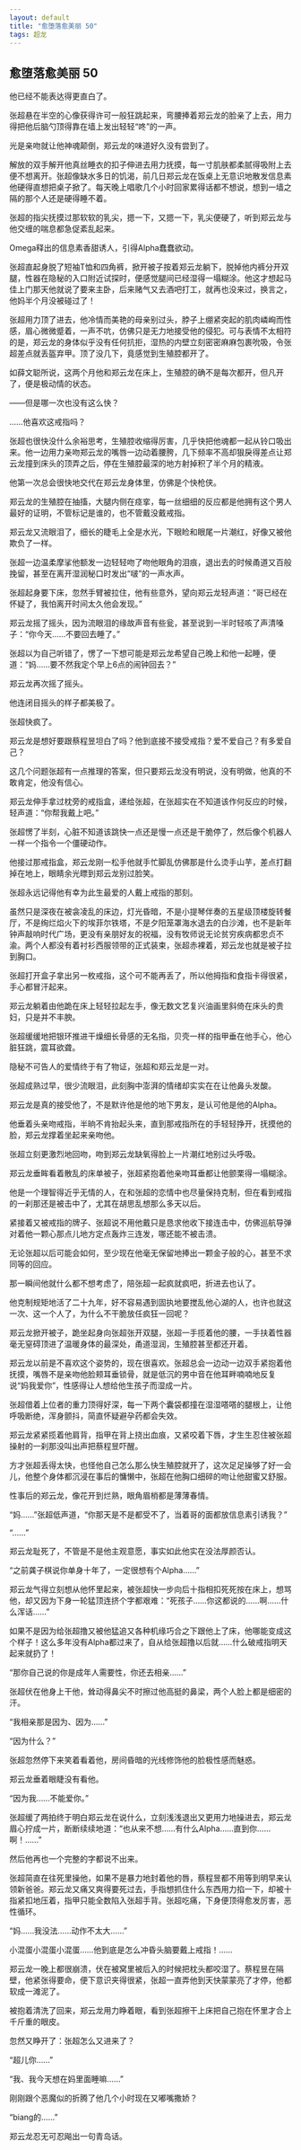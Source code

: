 ```yaml
---
layout: default
title: "愈堕落愈美丽 50"
tags: 超龙 
---
```


## 愈堕落愈美丽 50


他已经不能表达得更直白了。

张超悬在半空的心像获得许可一般狂跳起来，弯腰捧着郑云龙的脸亲了上去，用力得把他后脑勺顶得靠在墙上发出轻轻“咚”的一声。

光是亲吻就让他神魂颠倒，郑云龙的味道好久没有尝到了。

解放的双手解开他真丝睡衣的扣子伸进去用力抚摸，每一寸肌肤都柔腻得吸附上去便不想离开。张超像缺水多日的饥渴，前几日郑云龙在饭桌上无意识地散发信息素他硬得直想把桌子掀了。每天晚上唱歌几个小时回家累得话都不想说，想到一墙之隔的那个人还是硬得睡不着。

张超的指尖抚摸过那软软的乳尖，摁一下，又摁一下，乳尖便硬了，听到郑云龙与他交缠的喘息都急促紊乱起来。

Omega释出的信息素香甜诱人，引得Alpha蠢蠢欲动。

张超直起身脱了短袖T恤和四角裤，掀开被子按着郑云龙躺下，脱掉他内裤分开双腿，性器在隐秘的入口附近试探时，便感觉腿间已经湿得一塌糊涂。他这才想起马佳上门那天他就说了要来主卧，后来赌气又去酒吧打工，就再也没来过，换言之，他妈半个月没被碰过了！

张超用力顶了进去，他冷情而美艳的母亲别过头，脖子上绷紧突起的肌肉嶙峋而性感，眉心微微蹙着，一声不吭，仿佛只是无力地接受他的侵犯。可与表情不太相符的是，郑云龙的身体似乎没有任何抗拒，湿热的内壁立刻密密麻麻包裹吮吸，令张超差点就丢盔弃甲。顶了没几下，竟感觉到生殖腔都开了。

如薛文聪所说，这两个月他和郑云龙在床上，生殖腔的确不是每次都开，但凡开了，便是极动情的状态。

——但是哪一次也没有这么快？

……他喜欢这戒指吗？

张超也很快没什么余裕思考，生殖腔收缩得厉害，几乎快把他魂都一起从铃口吸出来。他一边用力亲吻郑云龙的嘴唇一边动着腰胯，几下频率不高却狠戾得差点让郑云龙撞到床头的顶弄之后，停在生殖腔最深的地方射掉积了半个月的精液。

他第一次总会很快地交代在郑云龙身体里，仿佛是个快枪侠。

郑云龙的生殖腔在抽搐，大腿内侧在痉挛，每一丝细细的反应都是他拥有这个男人最好的证明，不管标记是谁的，也不管戴没戴戒指。

郑云龙又流眼泪了，细长的睫毛上全是水光，下眼睑和眼尾一片潮红，好像又被他欺负了一样。

张超一边温柔摩挲他额发一边轻轻吻了吻他眼角的泪痕，退出去的时候甬道又百般挽留，甚至在离开湿润秘口时发出“啵”的一声水声。

张超起身要下床，忽然手臂被拉住，他有些意外，望向郑云龙轻声道：“哥已经在怀疑了，我怕离开时间太久他会发现。”

郑云龙摇了摇头，因为流眼泪的缘故声音有些瓮，甚至说到一半时轻咳了声清嗓子：“你今天……不要回去睡了。”

张超以为自己听错了，愣了一下想可能是郑云龙希望自己晚上和他一起睡，便道：“妈……要不然我定个早上6点的闹钟回去？”

郑云龙再次摇了摇头。

他连闭目摇头的样子都美极了。

张超快疯了。

郑云龙是想好要跟蔡程昱坦白了吗？他到底接不接受戒指？爱不爱自己？有多爱自己？

这几个问题张超有一点推理的答案，但只要郑云龙没有明说，没有明做，他真的不敢肯定，他没有信心。

郑云龙伸手拿过枕旁的戒指盒，递给张超，在张超实在不知道该作何反应的时候，轻声道：“你帮我戴上吧。”

张超愣了半刻，心脏不知道该跳快一点还是慢一点还是干脆停了，然后像个机器人一样一个指令一个僵硬动作。

他接过那戒指盒，郑云龙刚一松手他就手忙脚乱仿佛那是什么烫手山芋，差点打翻掉在地上，眼睛余光瞟到郑云龙别过脸笑。

张超永远记得他有幸为此生最爱的人戴上戒指的那刻。

虽然只是深夜在被衾凌乱的床边，灯光昏暗，不是小提琴伴奏的五星级顶楼旋转餐厅，不是绚烂焰火下的埃菲尔铁塔，不是夕阳笼罩海水退去的白沙滩，也不是新年钟声敲响时代广场，更没有亲朋好友的祝福，没有牧师说无论贫穷疾病都忠贞不渝。两个人都没有着衬衫西服领带的正式装束，张超赤裸着，郑云龙也就是被子拉到胸口。

张超打开盒子拿出另一枚戒指，这个可不能再丢了，所以他拇指和食指卡得很紧，手心都冒汗起来。

郑云龙躺着由他跪在床上轻轻拉起左手，像无数文艺复兴油画里斜倚在床头的贵妇，只是并不丰腴。

张超缓缓地把银环推进干燥细长骨感的无名指，贝壳一样的指甲垂在他手心，他心脏狂跳，震耳欲聋。

隐秘不可告人的爱情终于有了物证，张超和郑云龙是一对。

张超成熟过早，很少流眼泪，此刻胸中澎湃的情绪却实实在在让他鼻头发酸。

郑云龙是真的接受他了，不是默许他是他的地下男友，是认可他是他的Alpha。

他垂着头亲吻戒指，半晌不肯抬起头来，直到那戒指所在的手轻轻挣开，抚摸他的脸，郑云龙撑着坐起来亲吻他。

张超立刻更激烈地回吻，吻到郑云龙缺氧得脸上一片潮红地别过头呼吸。

郑云龙垂眸看着散乱的床单被子，张超紧抱着他亲吻耳垂都让他颤栗得一塌糊涂。

他是一个理智得近乎无情的人，在和张超的恋情中也尽量保持克制，但在看到戒指的一刹那还是被击中了，尤其在胡思乱想那么多天以后。

紧接着又被戒指的牌子、张超说不用他戴只是恳求他收下接连击中，仿佛巡航导弹对着他一颗心那点儿地方定点轰炸三连发，哪还能不被击溃。

无论张超以后可能会如何，至少现在他毫无保留地捧出一颗金子般的心，甚至不求同等的回应。

那一瞬间他就什么都不想考虑了，陪张超一起疯就疯吧，折进去也认了。

他克制规矩地活了二十九年，好不容易遇到固执地要搅乱他心湖的人，也许也就这一次、这一个人了，为什么不干脆放任疯狂一回呢？

郑云龙掀开被子，跪坐起身向张超张开双腿，张超一手揽着他的腰，一手扶着性器毫无窒碍顶进了温暖身体的最深处，甬道湿润，生殖腔甚至都还开着。

郑云龙以前是不喜欢这个姿势的，现在很喜欢。张超总会一边动一边双手紧抱着他抚摸，嘴唇不是亲吻他脸颊耳垂锁骨，就是低沉的男中音在他耳畔喃喃地反复说“妈我爱你”，性感得让人想给他生孩子而湿成一片。

张超借着上位者的重力顶得好深，每一下两个囊袋都撞在湿湿嗒嗒的腿根上，让他呼吸断绝，浑身颤抖，简直怀疑避孕药都会失效。

郑云龙紧紧揽着他肩背，指甲在背上挠出血痕，又紧咬着下唇，才生生忍住被张超操射的一刹那没叫出声把蔡程昱吓醒。

方才张超丢得太快，也怪他自己怎么那么快生殖腔就开了，这次足足操够了好一会儿，他整个身体都沉浸在事后的慵懒中，张超在他胸口细碎的吻让他甜蜜又舒服。

性事后的郑云龙，像花开到烂熟，眼角眉梢都是薄薄春情。

“妈……”张超低声道，“你那天是不是都受不了，当着哥的面都放信息素引诱我？”

“……”

郑云龙耻死了，不管是不是他主观意愿，事实如此他实在没法厚颜否认。

“之前龚子棋说你单身十年了，一定很想有个Alpha……”

郑云龙气得立刻想从他怀里起来，被张超快一步向后十指相扣死死按在床上，想骂他，却又因为下身一轮猛顶连挤个字都艰难：“死孩子……你这都说的……啊……什么浑话……”

如果不是因为给张超撸又被他猛追又各种机缘巧合之下跟他上了床，他哪能变成这个样子！这么多年没有Alpha都过来了，自从给张超撸以后就……什么破戒指明天起来就扔了！

“那你自己说的你是成年人需要性，你还去相亲……”

张超伏在他身上干他，耸动得鼻尖不时擦过他高挺的鼻梁，两个人脸上都是细密的汗。

“我相亲那是因为、因为……”

“因为什么？”

张超忽然停下来笑着看着他，房间昏暗的光线修饰他的脸极性感而魅惑。

郑云龙垂着眼睫没有看他。

“因为我……不能爱你。”

张超缓了两拍终于明白郑云龙在说什么，立刻浅浅退出又更用力地操进去，郑云龙眉心拧成一片，断断续续地道：“也从来不想……有什么Alpha……直到你……啊！……”

然后他再也一个完整的字都说不出来。

张超简直在往死里操他，如果不是暴力地封着他的唇，蔡程昱都不用等到明早来认领新爸爸。郑云龙又痛又爽得要死过去，手指想抓住什么东西用力掐一下，却被十指紧扣地压着，指甲只能全数陷入张超手背。张超吃痛，下身便顶得愈发厉害，恶性循环。

“妈……我没法……动作不太大……”

小混蛋小混蛋小混蛋……他到底是怎么冲昏头脑要戴上戒指！……

郑云龙一晚上都很崩溃，伏在被窝里被后入的时候把枕头都咬湿了。蔡程昱在隔壁，他紧张得要命，便下意识夹得很紧，张超一直弄他到天快蒙蒙亮了才停，他都软成一滩泥了。

被抱着清洗了回来，郑云龙用力睁着眼，看到张超擦干上床把自己抱在怀里才合上千斤重的眼皮。

忽然又睁开了：张超怎么又进来了？

“超儿你……”

“我、我今天想在妈里面睡嘛……”

刚刚跟个恶魔似的折腾了他几个小时现在又嘟嘴撒娇？

“biang的……”

郑云龙忍无可忍飚出一句青岛话。